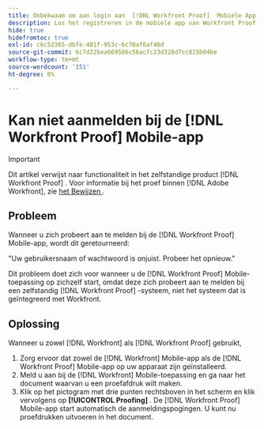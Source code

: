 ```yaml
---
title: Onbekwaam om aan login aan  [!DNL Workfront Proof]  Mobiele App
description: Los het registreren in de mobiele app van Workfront Proof problemen op.
hide: true
hidefromtoc: true
exl-id: c6c52365-dbfe-481f-953c-6c70af6af46d
source-git-commit: 6c7d22bea669586c56acfc23d328d7cc815b04be
workflow-type: tm+mt
source-wordcount: '151'
ht-degree: 0%

---
```


# Kan niet aanmelden bij de [!DNL Workfront Proof] Mobile-app

>[!IMPORTANT]
>
>Dit artikel verwijst naar functionaliteit in het zelfstandige product [!DNL Workfront Proof] . Voor informatie bij het proef binnen [!DNL Adobe Workfront], zie [ het Bewijzen ](../../../review-and-approve-work/proofing/proofing.md).

## Probleem

Wanneer u zich probeert aan te melden bij de [!DNL Workfront Proof] Mobile-app, wordt dit geretourneerd:

&quot;Uw gebruikersnaam of wachtwoord is onjuist. Probeer het opnieuw.&quot;

Dit probleem doet zich voor wanneer u de [!DNL Workfront Proof] Mobile-toepassing op zichzelf start, omdat deze zich probeert aan te melden bij een zelfstandig [!DNL Workfront Proof] -systeem, niet het systeem dat is geïntegreerd met Workfront.

## Oplossing

Wanneer u zowel [!DNL Workfront] als [!DNL Workfront Proof] gebruikt,

1. Zorg ervoor dat zowel de [!DNL Workfront] Mobile-app als de [!DNL Workfront Proof] Mobile-app op uw apparaat zijn geïnstalleerd.
1. Meld u aan bij de [!DNL Workfront] Mobile-toepassing en ga naar het document waarvan u een proefafdruk wilt maken.
1. Klik op het pictogram met drie punten rechtsboven in het scherm en klik vervolgens op **[!UICONTROL Proofing]** .
De [!DNL Workfront Proof] Mobile-app start automatisch de aanmeldingspogingen.
U kunt nu proefdrukken uitvoeren in het document.
